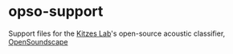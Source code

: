 # opso-support

Support files for the [Kitzes Lab](https://github.com/kitzeslab/)'s open-source acoustic classifier, [OpenSoundscape](https://github.com/kitzeslab/opensoundscape)

